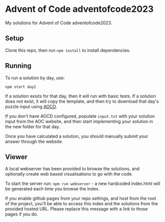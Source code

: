 # Advent of Code adventofcode2023

My solutions for Advent of Code adventofcode2023.

## Setup


Clone this repo, then run `npm install` to install dependencies.


## Running

To run a solution by day, use:
```
npm start day1
````

If a solution exists for that day, then it will run with basic tests. If a solution does not exist, it will copy the template, and then try to download that day's puzzle input using [AOCD](https://github.com/wimglenn/advent-of-code-data).

If you don't have AOCD configured, populate `input.txt` with your solution input from the AOC website, and then start implementing your solution in the new folder for that day.

Once you have calculated a solution, you should manually submit your answer through the website.

## Viewer

A local webserver has been provided to browse the solutions, and optionally create web based visualisations to go with the code.

To start the server run: `npm run webserver` - a new hardcoded index.html will be generated each time you browse the index.

If you enable github pages from your repo settings, and host from the root of the project, you'll be able to access this index and the solutions from the provided hosted URL. Please replace this message with a link to those pages if you do.

